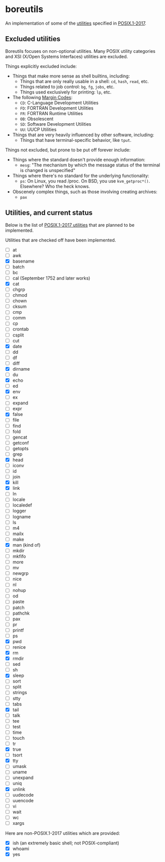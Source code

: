# boreutils

An implementation of some of the [utilities](https://pubs.opengroup.org/onlinepubs/9699919799/idx/utilities.html) specified in [POSIX.1-2017](https://pubs.opengroup.org/onlinepubs/9699919799/toc.htm).

## Excluded utilities

Boreutils focuses on non-optional utilities.
Many POSIX utility categories and XSI (X/Open Systems Interfaces) utilities are excluded.

Things explicitly excluded include:

- Things that make more sense as shell builtins, including:
  * Things that are only really usable in a shell: `cd`, `hash`, `read`, etc.
  * Things related to job control: `bg`, `fg`, `jobs`, etc.
  * Things used exclusively for printing: `lp`, etc.
- The following [Margin Codes](https://pubs.opengroup.org/onlinepubs/9699919799/help/codes.html):
  * `CD`: C-Language Development Utilities
  * `FD`: FORTRAN Development Utilities
  * `FR`: FORTRAN Runtime Utilities
  * `OB`: Obsolescent
  * `SD`: Software Development Utilities
  * `UU`: UUCP Utilities
- Things that are very heavily influenced by other software, including:
  * Things that have terminal-specific behavior, like `tput`.

Things not excluded, but prone to be put off forever include:

- Things where the standard doesn't provide enough information:
  * `mesg`: "The mechanism by which the message status of the terminal is changed is unspecified"
- Things where there's no standard for the underlying functionality:
  * `ps`: On Linux, you read /proc. On BSD, you use `kvm_getproc*()`. Elsewhere? Who the heck knows.
- Obscenely complex things, such as those involving creating archives:
  * `pax`


## Utilities, and current status

Below is the list of [POSIX.1-2017 utilities](https://pubs.opengroup.org/onlinepubs/9699919799/idx/utilities.html) that are planned to be implemented.

Utilities that are checked off have been implemented.

- [ ] at
- [ ] awk
- [x] basename
- [ ] batch
- [ ] bc
- [ ] cal (September 1752 and later works)
- [x] cat
- [ ] chgrp
- [ ] chmod
- [ ] chown
- [ ] cksum
- [ ] cmp
- [ ] comm
- [ ] cp
- [ ] crontab
- [ ] csplit
- [ ] cut
- [x] date
- [ ] dd
- [ ] df
- [ ] diff
- [x] dirname
- [ ] du
- [x] echo
- [ ] ed
- [x] env
- [ ] ex
- [ ] expand
- [ ] expr
- [x] false
- [ ] file
- [ ] find
- [ ] fold
- [ ] gencat
- [ ] getconf
- [ ] getopts
- [ ] grep
- [x] head
- [ ] iconv
- [ ] id
- [ ] join
- [x] kill
- [x] link
- [ ] ln
- [ ] locale
- [ ] localedef
- [ ] logger
- [ ] logname
- [ ] ls
- [ ] m4
- [ ] mailx
- [ ] make
- [x] man (kind of)
- [ ] mkdir
- [ ] mkfifo
- [ ] more
- [ ] mv
- [ ] newgrp
- [ ] nice
- [ ] nl
- [ ] nohup
- [ ] od
- [ ] paste
- [ ] patch
- [ ] pathchk
- [ ] pax
- [ ] pr
- [ ] printf
- [ ] ps
- [x] pwd
- [ ] renice
- [x] rm
- [x] rmdir
- [ ] sed
- [ ] sh
- [x] sleep
- [ ] sort
- [ ] split
- [ ] strings
- [ ] stty
- [ ] tabs
- [x] tail
- [ ] talk
- [ ] tee
- [ ] test
- [ ] time
- [ ] touch
- [ ] tr
- [x] true
- [ ] tsort
- [x] tty
- [ ] umask
- [ ] uname
- [ ] unexpand
- [ ] uniq
- [x] unlink
- [ ] uudecode
- [ ] uuencode
- [ ] vi
- [ ] wait
- [ ] wc
- [ ] xargs

Here are non-POSIX.1-2017 utilities which are provided:

- [x] ish (an extremely basic shell; not POSIX-compliant)
- [x] whoami
- [x] yes
